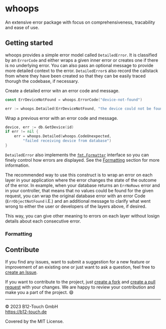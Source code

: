 # whoops

An extensive error package with focus on comprehensiveness, tracability and ease of use.

## Getting started

whoops provides a simple error model called `DetailedError`. It is classified by an `ErrorCode` and either wraps a given inner error or creates one if there is no underlying error. You can also pass an optional message to provide more detailed context to the error. `DetailedError`s also record the callstack from where they have been created so that they can be easily traced thorugh the codebase, if necessary.

Create a detailed error witn an error code and message.
```go
const ErrDeviceNotFound = whoops.ErrorCode("device-not-found")

err := whoops.Detailed(ErrDeviceNotFound, "the device could not be found")
```

Wrap a previous error with an error code and message.
```go
device, err := db.GetDevice(id)
if err != nil {
    err = whoops.Detailed(whoops.CodeUnexpected, 
        "failed receiving device from database")
}
```

`DetailedError` also implements the [`fmt.Formatter`](https://pkg.go.dev/fmt#Formatter) interface so you can finely control how errors are displayed. See the [Formatting](#formatting) section for more information.

The recommended way to use this construct is to wrap an error on each layer in your application where the error changes the state of the outcome of the error. In example, when your database returns an `ErrNoRows` error and in your controller, that means that no values could be found for the given request, you can wrap the original database error with an error Code (`ErrObjectNotFound` i.E.) and an additional message to clarify what went wrong to either the user or developers of the layers above, if desired.

This way, you can give other meaning to errors on each layer without losign details about each consecutive error.

### Formatting

## Contribute

If you find any issues, want to submit a suggestion for a new feature or improvement of an existing one or just want to ask a question, feel free to [create an Issue](https://github.com/studio-b12/whoops/issues/new).

If you want to contribute to the project, just [create a fork](https://github.com/studio-b12/whoops/fork) and [create a pull request](https://docs.github.com/en/pull-requests/collaborating-with-pull-requests/proposing-changes-to-your-work-with-pull-requests/creating-a-pull-request) with your changes. We are happy to review your contribution and make you a part of the project. 😄

---

© 2023 B12-Touch GmbH  
https://b12-touch.de

Covered by the MIT License.